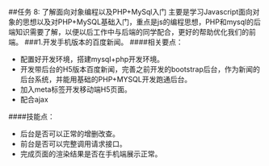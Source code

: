 ##任务 8: 了解面向对象编程以及PHP+MySql入门
主要是学习Javascript面向对象的思想以及对PHP+MySQL基础入门，重点是js的编程思想，PHP和mysql的后端知识需要了解，以便以后工作中与后端的同学配合，更好的帮助优化我们的前端。
###1.开发手机版本的百度新闻。
####相关要点：
* 配置好开发环境，搭建mysql+php开发环境。
* 开发带后台的H5版本百度新闻，完善之前开发的bootstrap后台，作为新闻的后台系统，并能用基础的PHP+MYSQL开发跑通后台。
* 加入meta标签开发移动端H5页面。
* 配合ajax

####技能点：
* 后台是否可以正常的增删改查。
* 前台是否可以完整调用请求接口。
* 完成页面的渲染结果是否在手机端展示正常。
